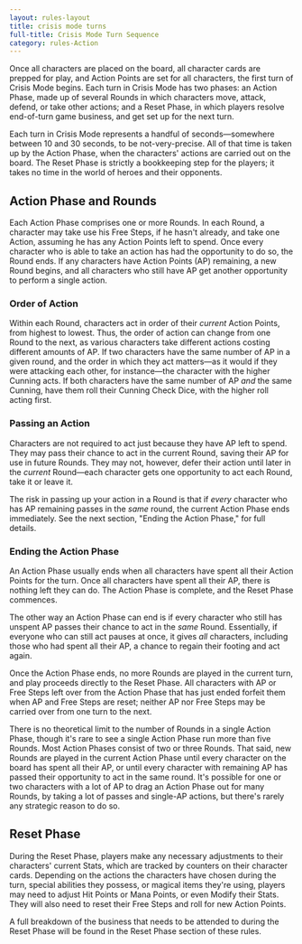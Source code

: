 ```yaml
---
layout: rules-layout
title: crisis mode turns
full-title: Crisis Mode Turn Sequence
category: rules-Action
---
```


Once all characters are placed on the board, all character cards are prepped for play, and Action Points are set for all characters, the first turn of Crisis Mode begins. Each turn in Crisis Mode has two phases: an Action Phase, made up of several Rounds in which characters move, attack, defend, or take other actions; and a Reset Phase, in which players resolve end-of-turn game business, and get set up for the next turn.

Each turn in Crisis Mode represents a handful of seconds&mdash;somewhere between 10 and 30 seconds, to be not-very-precise. All of that time is taken up by the Action Phase, when the characters' actions are carried out on the board. The Reset Phase is strictly a bookkeeping step for the players; it takes no time in the world of heroes and their opponents.

## Action Phase and Rounds
Each Action Phase comprises one or more Rounds. In each Round, a character may take use his Free Steps, if he hasn't already, and take one Action, assuming he has any Action Points left to spend. Once every character who is able to take an action has had the opportunity to do so, the Round ends. If any characters have Action Points (AP) remaining, a new Round begins, and all characters who still have AP get another opportunity to perform a single action.

### Order of Action
Within each Round, characters act in order of their _current_ Action Points, from highest to lowest. Thus, the order of action can change from one Round to the next, as various characters take different actions costing different amounts of AP. If two characters have the same number of AP in a given round, and the order in which they act matters&mdash;as it would if they were attacking each other, for instance&mdash;the character with the higher Cunning acts. If both characters have the same number of AP _and_ the same Cunning, have them roll their Cunning Check Dice, with the higher roll acting first.

### Passing an Action
Characters are not required to act just because they have AP left to spend. They may pass their chance to act in the current Round, saving their AP for use in future Rounds. They may not, however, defer their action until later in the _current_ Round&mdash;each character gets one opportunity to act each Round, take it or leave it.

The risk in passing up your action in a Round is that if _every_ character who has AP remaining passes in the _same_ round, the current Action Phase ends immediately. See the next section, "Ending the Action Phase," for full details.

### Ending the Action Phase
An Action Phase usually ends when all characters have spent all their Action Points for the turn. Once all characters have spent all their AP, there is nothing left they can do. The Action Phase is complete, and the Reset Phase commences.

The other way an Action Phase can end is if every character who still has unspent AP passes their chance to act in the _same_ Round. Essentially, if everyone who can still act pauses at once, it gives _all_ characters, including those who had spent all their AP, a chance to regain their footing and act again.

Once the Action Phase ends, no more Rounds are played in the current turn, and play proceeds directly to the Reset Phase. All characters with AP or Free Steps left over from the Action Phase that has just ended forfeit them when AP and Free Steps are reset; neither AP nor Free Steps may be carried over from one turn to the next.

There is no theoretical limit to the number of Rounds in a single Action Phase, though it's rare to see a single Action Phase run more than five Rounds. Most Action Phases consist of two or three Rounds.  That said, new Rounds are played in the current Action Phase until every character on the board has spent all their AP, or until every character with remaining AP has passed their opportunity to act in the same round. It's possible for one or two characters with a lot of AP to drag an Action Phase out for many Rounds, by taking a lot of passes and single-AP actions, but there's rarely any strategic reason to do so.

## Reset Phase
During the Reset Phase, players make any necessary adjustments to their characters' current Stats, which are tracked by counters on their character cards. Depending on the actions the characters have chosen during the turn, special abilities they possess, or magical items they're using, players may need to adjust Hit Points or Mana Points, or even Modify their Stats. They will also need to reset their Free Steps and roll for new Action Points.

A full breakdown of the business that needs to be attended to during the Reset Phase will be found in the Reset Phase section of these rules.
